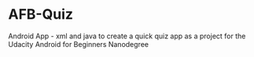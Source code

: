# AFB-Quiz
Android App - xml and java to create a quick quiz app as a project for the Udacity Android for Beginners Nanodegree
